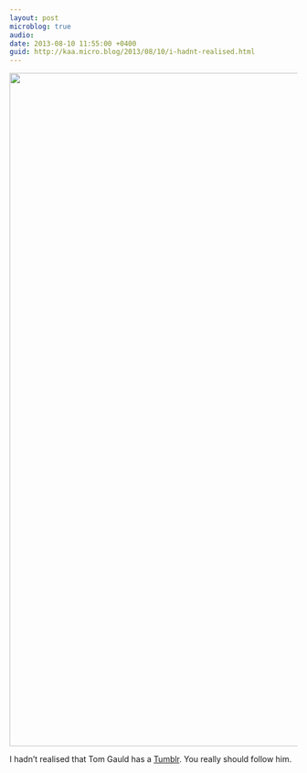 ```yaml
---
layout: post
microblog: true
audio: 
date: 2013-08-10 11:55:00 +0400
guid: http://kaa.micro.blog/2013/08/10/i-hadnt-realised.html
---
```

<img src="http://www.kaa.bz/uploads/2018/32e6df487f.jpg" alt="" width="800" height="1179" class="alignnone size-full wp-image-571" /><p>I hadn’t realised that Tom Gauld has a <a href="http://myjetpack.tumblr.com">Tumblr</a>. You really should follow him.</p>
